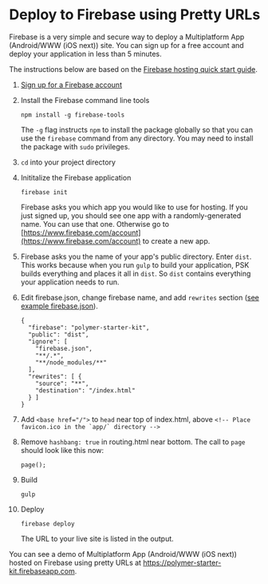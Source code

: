 # Deploy to Firebase using Pretty URLs

Firebase is a very simple and secure way to deploy a Multiplatform App (Android/WWW (iOS next)) site. You can sign up for a free account and deploy your application in less than 5 minutes.

The instructions below are based on the [Firebase hosting quick start
guide](https://www.firebase.com/docs/hosting/quickstart.html).

1.  [Sign up for a Firebase account](https://www.firebase.com/signup/)

1.  Install the Firebase command line tools

        npm install -g firebase-tools

    The `-g` flag instructs `npm` to install the package globally so that you
    can use the `firebase` command from any directory. You may need
    to install the package with `sudo` privileges.

1.  `cd` into your project directory

1.  Inititalize the Firebase application

        firebase init

    Firebase asks you which app you would like to use for hosting. If you just
    signed up, you should see one app with a randomly-generated name. You can
    use that one. Otherwise go to
    [https://www.firebase.com/account](https://www.firebase.com/account) to
    create a new app.

1.  Firebase asks you the name of your app's public directory. Enter `dist`.
    This works because when you run `gulp` to build your application, PSK
    builds everything and places it all in `dist`. So `dist` contains
    everything your application needs to run.

1.  Edit firebase.json, change firebase name, and add `rewrites` section ([see example firebase.json](/docs/firebase.json)).

        {
          "firebase": "polymer-starter-kit",
          "public": "dist",
          "ignore": [
            "firebase.json",
            "**/.*",
            "**/node_modules/**"
          ],
          "rewrites": [ {
            "source": "**",
            "destination": "/index.html"
          } ]
        }

1.  Add `<base href="/">` to `head` near top of index.html, above ``<!-- Place favicon.ico in the `app/` directory -->``

1.  Remove `hashbang: true` in routing.html near bottom. The call to `page` should look like this now:

        page();

1.  Build

        gulp

1.  Deploy

        firebase deploy

    The URL to your live site is listed in the output.

You can see a demo of Multiplatform App (Android/WWW (iOS next)) hosted on Firebase using pretty URLs at https://polymer-starter-kit.firebaseapp.com.
